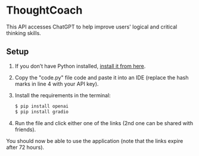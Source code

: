 # ThoughtCoach

This API accesses ChatGPT to help improve users' logical and critical thinking skills.

## Setup

1. If you don’t have Python installed, [install it from here](https://www.python.org/downloads/).

2. Copy the "code.py" file code and paste it into an IDE (replace the hash marks in line 4 with your API key).

3. Install the requirements in the terminal:

   ```bash
   $ pip install openai
   $ pip install gradio
   ```

4. Run the file and click either one of the links (2nd one can be shared with friends).

You should now be able to use the application (note that the links expire after 72 hours).
